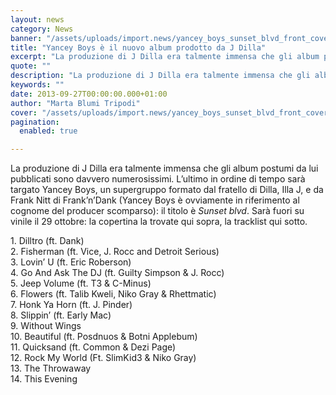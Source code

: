 ```yaml
---
layout: news
category: News
banner: "/assets/uploads/import.news/yancey_boys_sunset_blvd_front_cover_72dpi.jpg"
title: "Yancey Boys è il nuovo album prodotto da J Dilla"
excerpt: "La produzione di J Dilla era talmente immensa che gli album postumi da lui pubblicati sono davvero numerosissimi. L’ultimo in ordine di tempo sarà targato Yancey Boys, un supergruppo formato dal fratello di Dilla, Illa J, e da Frank Nitt di Frank’n’Dank (Yancey Boys è ovviamente in riferimento al cognome del producer scomparso): il titolo [&hellip"
quote: ""
description: "La produzione di J Dilla era talmente immensa che gli album postumi da lui pubblicati sono davvero numerosissimi. L’ultimo in ordine di tempo sarà targato Yancey Boys, un supergruppo formato dal fratello di Dilla, Illa J, e da Frank Nitt di Frank’n’Dank (Yancey Boys è ovviamente in riferimento al cognome del producer scomparso): il titolo [&hellip"
keywords: ""
date: 2013-09-27T00:00:00.000+01:00
author: "Marta Blumi Tripodi"
cover: "/assets/uploads/import.news/yancey_boys_sunset_blvd_front_cover_72dpi.jpg"
pagination:
  enabled: true

---
```


La produzione di J Dilla era talmente immensa che gli album postumi da lui pubblicati sono davvero numerosissimi. L’ultimo in ordine di tempo sarà targato Yancey Boys, un supergruppo formato dal fratello di Dilla, Illa J, e da Frank Nitt di Frank’n’Dank (Yancey Boys è ovviamente in riferimento al cognome del producer scomparso): il titolo è _Sunset blvd_. Sarà fuori su vinile il 29 ottobre: la copertina la trovate qui sopra, la tracklist qui sotto.

1\. Dilltro (ft. Dank)  
2\. Fisherman (ft. Vice, J. Rocc and Detroit Serious)  
3\. Lovin’ U (ft. Eric Roberson)  
4\. Go And Ask The DJ (ft. Guilty Simpson & J. Rocc)  
5\. Jeep Volume (ft. T3 & C-Minus)  
6\. Flowers (ft. Talib Kweli, Niko Gray & Rhettmatic)  
7\. Honk Ya Horn (ft. J. Pinder)  
8\. Slippin’ (ft. Early Mac)  
9\. Without Wings  
10\. Beautiful (ft. Posdnuos & Botni Applebum)  
11\. Quicksand (ft. Common & Dezi Page)  
12\. Rock My World (Ft. SlimKid3 & Niko Gray)  
13\. The Throwaway  
14\. This Evening